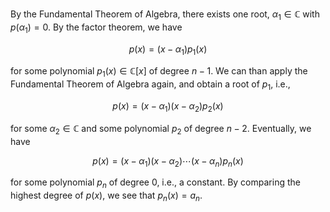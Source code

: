 By the Fundamental Theorem of Algebra, there exists one root, $\alpha_1 \in \mathbb{C}$ with $p(\alpha_1) = 0$. By the factor theorem, we have

$$
p(x) = (x - \alpha_1) p_1(x)
$$

for some polynomial $p_1(x) \in \mathbb{C}[x]$ of degree $n-1$. We can than apply the Fundamental Theorem of Algebra again, and obtain a root of $p_1$, i.e., 

$$
p(x) = (x - \alpha_1) (x - \alpha_2) p_2(x)
$$

for some $\alpha_2 \in \mathbb{C}$ and some polynomial $p_2$ of degree $n - 2$. Eventually, we have

$$
p(x) = (x - \alpha_1) (x - \alpha_2) \cdots (x - \alpha_n) p_n(x)
$$

for some polynomial $p_n$ of degree $0$, i.e., a constant. By comparing the highest degree of $p(x)$, we see that $p_n(x) = a_n$.
